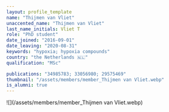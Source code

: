 ```yaml
---
layout: profile_template
name: "Thijmen van Vliet"
unaccented_name: "Thijmen van Vliet"
last_name_initials: Vliet T
role: "PhD student"
date_joined: "2016-09-01"
date_leaving: "2020-08-31"
keywords: "hypoxia; hypoxia compounds"
country: "the Netherlands 🇳🇱"
qualification: "MSc"

publications: "34985783; 33056980; 29575469"
thumbnail: "/assets/members/member_Thijmen van Vliet.webp"
is_alumni: true
---
```


 ![](/assets/members/member_Thijmen van Vliet.webp)

 